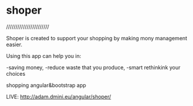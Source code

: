 # shoper

///////////////////////

Shoper is created to support your shopping by making mony management easier.

Using this app can help you in:

-saving money,
-reduce waste that you produce,
-smart rethinkink your choices


shopping angular&bootstrap app

LIVE: http://adam.dmini.eu/angular/shoper/
